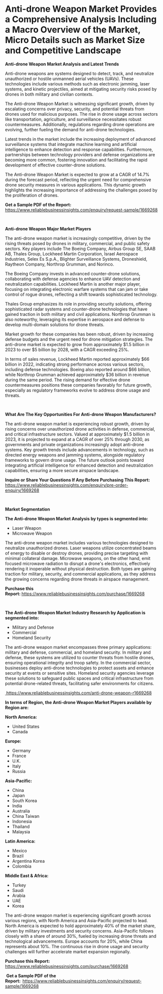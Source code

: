 <p><h1>Anti-drone Weapon Market Provides a Comprehensive Analysis Including a Macro Overview of the Market, Micro Details such as Market Size and Competitive Landscape</h1></p><p><strong>Anti-drone Weapon Market Analysis and Latest Trends</strong></p>
<p><p>Anti-drone weapons are systems designed to detect, track, and neutralize unauthorized or hostile unmanned aerial vehicles (UAVs). These technologies include various methods such as electronic jamming, laser systems, and kinetic projectiles, aimed at mitigating security risks posed by drones in both military and civilian contexts. </p><p>The Anti-drone Weapon Market is witnessing significant growth, driven by escalating concerns over privacy, security, and potential threats from drones used for malicious purposes. The rise in drone usage across sectors like transportation, agriculture, and surveillance necessitates robust countermeasures. Additionally, regulations regarding drone operations are evolving, further fueling the demand for anti-drone technologies.</p><p>Latest trends in the market include the increasing deployment of advanced surveillance systems that integrate machine learning and artificial intelligence to enhance detection and response capabilities. Furthermore, partnerships between technology providers and defense organizations are becoming more common, fostering innovation and facilitating the rapid development of effective counter-drone solutions. </p><p>The Anti-drone Weapon Market is expected to grow at a CAGR of 14.7% during the forecast period, reflecting the urgent need for comprehensive drone security measures in various applications. This dynamic growth highlights the increasing importance of addressing the challenges posed by the proliferation of drones.</p></p>
<p><strong>Get a Sample PDF of the Report:&nbsp;</strong> <a href="https://www.reliablebusinessinsights.com/enquiry/request-sample/1669268?utm_campaign=2757&utm_medium=2&utm_source=Github&utm_content=ia&utm_term=12042025&utm_id=anti-drone-weapon">https://www.reliablebusinessinsights.com/enquiry/request-sample/1669268</a></p>
<p>&nbsp;</p>
<p><strong>Anti-drone Weapon Major Market Players</strong></p>
<p><p>The anti-drone weapon market is increasingly competitive, driven by the rising threats posed by drones in military, commercial, and public safety sectors. Key players include The Boeing Company, Airbus Group SE, SAAB AB, Thales Group, Lockheed Martin Corporation, Israel Aerospace Industries, Selex Es S.p.A., Blighter Surveillance Systems, Droneshield, Raytheon Company, Northrop Grumman, and Norinco.</p><p>The Boeing Company invests in advanced counter-drone solutions, collaborating with defense agencies to enhance UAV detection and neutralization capabilities. Lockheed Martin is another major player, focusing on integrating electronic warfare systems that can jam or take control of rogue drones, reflecting a shift towards sophisticated technology. </p><p>Thales Group emphasizes its role in providing security solutions, offering sophisticated radar systems and counter-drone technologies that have gained traction in both military and civil applications. Northrop Grumman is also noteworthy, leveraging its expertise in aerospace and defense to develop multi-domain solutions for drone threats.</p><p>Market growth for these companies has been robust, driven by increasing defense budgets and the urgent need for drone mitigation strategies. The anti-drone market is expected to grow from approximately $1.5 billion in 2023 to over $5 billion by 2028, with a CAGR exceeding 25%.</p><p>In terms of sales revenue, Lockheed Martin reported approximately $66 billion in 2022, indicating strong performance across various sectors, including defense technologies. Boeing also reported around $66 billion, while Northrop Grumman achieved approximately $36 billion in revenue during the same period. The rising demand for effective drone countermeasures positions these companies favorably for future growth, especially as regulatory frameworks evolve to address drone usage and threats.</p></p>
<p>&nbsp;</p>
<p><strong>What Are The Key Opportunities For Anti-drone Weapon Manufacturers?</strong></p>
<p><p>The anti-drone weapon market is experiencing robust growth, driven by rising concerns over unauthorized drone activities in defense, commercial, and critical infrastructure sectors. Valued at approximately $1.5 billion in 2023, it is projected to expand at a CAGR of over 25% through 2030, as governments and private organizations increasingly adopt anti-drone systems. Key growth trends include advancements in technology, such as directed energy weapons and jamming systems, alongside regulatory frameworks to govern drone usage. The future outlook points toward integrating artificial intelligence for enhanced detection and neutralization capabilities, ensuring a more secure airspace landscape.</p></p>
<p><strong>Inquire or Share Your Questions If Any Before Purchasing This Report:</strong> <a href="https://www.reliablebusinessinsights.com/enquiry/pre-order-enquiry/1669268?utm_campaign=2757&utm_medium=2&utm_source=Github&utm_content=ia&utm_term=12042025&utm_id=anti-drone-weapon">https://www.reliablebusinessinsights.com/enquiry/pre-order-enquiry/1669268</a></p>
<p>&nbsp;</p>
<p><strong>Market Segmentation</strong></p>
<p><strong>The Anti-drone Weapon Market Analysis by types is segmented into:</strong></p>
<p><ul><li>Laser Weapon</li><li>Microwave Weapon</li></ul></p>
<p><p>The anti-drone weapon market includes various technologies designed to neutralize unauthorized drones. Laser weapons utilize concentrated beams of energy to disable or destroy drones, providing precise targeting with minimal collateral damage. Microwave weapons, on the other hand, emit focused microwave radiation to disrupt a drone's electronics, effectively rendering it inoperable without physical destruction. Both types are gaining traction for military, security, and commercial applications, as they address the growing concerns regarding drone threats in airspace management.</p></p>
<p><strong>Purchase this Report:&nbsp;</strong><a href="https://www.reliablebusinessinsights.com/purchase/1669268?utm_campaign=2757&utm_medium=2&utm_source=Github&utm_content=ia&utm_term=12042025&utm_id=anti-drone-weapon">https://www.reliablebusinessinsights.com/purchase/1669268</a></p>
<p>&nbsp;</p>
<p><strong>The Anti-drone Weapon Market Industry Research by Application is segmented into:</strong></p>
<p><ul><li>Military and Defense</li><li>Commercial</li><li>Homeland Security</li></ul></p>
<p><p>The anti-drone weapon market encompasses three primary applications: military and defense, commercial, and homeland security. In military and defense, these systems are utilized to counter threats from hostile drones, ensuring operational integrity and troop safety. In the commercial sector, businesses deploy anti-drone technologies to protect assets and enhance security at events or sensitive sites. Homeland security agencies leverage these solutions to safeguard public spaces and critical infrastructure from potential drone-related threats, facilitating safer environments for citizens.</p></p>
<p><a href="https://www.reliablebusinessinsights.com/anti-drone-weapon-r1669268?utm_campaign=2757&utm_medium=2&utm_source=Github&utm_content=ia&utm_term=12042025&utm_id=anti-drone-weapon">&nbsp;https://www.reliablebusinessinsights.com/anti-drone-weapon-r1669268</a></p>
<p><strong>In terms of Region, the Anti-drone Weapon Market Players available by Region are:</strong></p>
<p>
    <p> <strong> North America: </strong>
        <ul>
            <li>United States</li>
            <li>Canada</li>
        </ul>
        </p> 
    <p> <strong> Europe: </strong>
        <ul>
            <li>Germany</li>
            <li>France</li>
            <li>U.K.</li>
            <li>Italy</li>
            <li>Russia</li>
        </ul>
        </p> 
    <p> <strong> Asia-Pacific: </strong>
        <ul>
            <li>China</li>
            <li>Japan</li>
            <li>South Korea</li>
            <li>India</li>
            <li>Australia</li>
            <li>China Taiwan</li>
            <li>Indonesia</li>
            <li>Thailand</li>
            <li>Malaysia</li>
        </ul>
        </p> 
    <p> <strong> Latin America: </strong>
        <ul>
            <li>Mexico</li>
            <li>Brazil</li>
            <li>Argentina Korea</li>
            <li>Colombia</li>
        </ul>
        </p> 
    <p> <strong> Middle East & Africa: </strong>
        <ul>
            <li>Turkey</li>
            <li>Saudi</li>
            <li>Arabia</li>
            <li>UAE</li>
            <li>Korea</li>
        </ul>
    </p>
    </p>
<p><p>The anti-drone weapon market is experiencing significant growth across various regions, with North America and Asia-Pacific projected to lead. North America is expected to hold approximately 40% of the market share, driven by military investments and security concerns. Asia-Pacific follows closely with a share of around 30%, fueled by increasing drone threats and technological advancements. Europe accounts for 20%, while China represents about 10%. The continuous rise in drone usage and security challenges will further accelerate market expansion regionally.</p></p>
<p><strong>Purchase this Report: </strong><a href="https://www.reliablebusinessinsights.com/purchase/1669268?utm_campaign=2757&utm_medium=2&utm_source=Github&utm_content=ia&utm_term=12042025&utm_id=anti-drone-weapon">https://www.reliablebusinessinsights.com/purchase/1669268</a></p>
<p>&nbsp;<strong>Get a Sample PDF of the Report:&nbsp;&nbsp;</strong><a href="https://www.reliablebusinessinsights.com/enquiry/request-sample/1669268?utm_campaign=2757&utm_medium=2&utm_source=Github&utm_content=ia&utm_term=12042025&utm_id=anti-drone-weapon">https://www.reliablebusinessinsights.com/enquiry/request-sample/1669268</a></p>
<p><strong></strong></p>
<p><p></p><p></p><p></p></p>